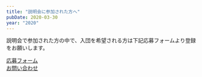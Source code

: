 ```yaml
---
title: "説明会に参加された方へ"
pubDate: 2020-03-30
year: "2020"
---
```


説明会で参加された方の中で、入団を希望される方は下記応募フォームより登録をお願いします。

[応募フォーム](/join/)\
[お問い合わせ](/contact/)
